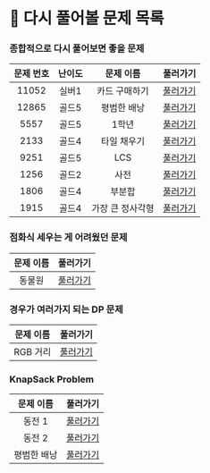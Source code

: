 # 📖 다시 풀어볼 문제 목록 


### 종합적으로 다시 풀어보면 좋을 문제
|문제 번호|난이도|문제 이름|풀러가기|
|:-:|:-:|:-:|:-:|
|11052|실버1|카드 구매하기|[풀러가기](https://www.acmicpc.net/problem/11052)|
|12865|골드5|평범한 배낭|[풀러가기](https://www.acmicpc.net/problem/12865)|
|5557|골드5|1학년|[풀러가기](https://www.acmicpc.net/problem/5557)|
|2133|골드4|타일 채우기|[풀러가기](https://www.acmicpc.net/problem/2133)|
|9251|골드5|LCS|[풀러가기](https://www.acmicpc.net/problem/9251)|
|1256|골드2|사전|[풀러가기](https://www.acmicpc.net/problem/1256)|
|1806|골드4|부분합|[풀러가기](https://www.acmicpc.net/problem/1806)|
|1915|골드4|가장 큰 정사각형|[풀러가기](https://www.acmicpc.net/problem/1915)|

### **점화식 세우는 게 어려웠던 문제**
|문제 이름|풀러가기|
|:-:|:-:|
|동물원|[풀러가기](https://www.acmicpc.net/problem/1309)|


### 경우가 여러가지 되는 DP 문제
|문제 이름|풀러가기|
|:-:|:-:|
|RGB 거리|[풀러가기](https://www.acmicpc.net/problem/1149)|

### KnapSack Problem
|문제 이름|풀러가기|
|:-:|:-:|
|동전 1|[풀러가기](https://www.acmicpc.net/problem/2293)|
|동전 2|[풀러가기](https://www.acmicpc.net/problem/2294)|
|평범한 배낭|[풀러가기](https://www.acmicpc.net/problem/12865)|